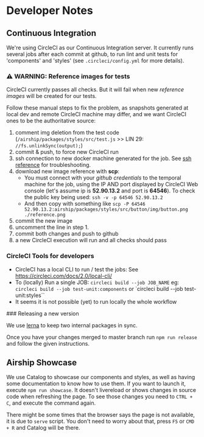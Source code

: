 # Developer Notes

## Continuous Integration
We're using CircleCI as our Continuous Integration server. It currently runs several jobs after each commit at github, to run lint and unit tests for 'components' and 'styles' (see `.circleci/config.yml` for more details).


### ⚠️ WARNING: Reference images for tests
CircleCI currently passes all checks. But it will fail when new *reference images* will be created for our tests.

Follow these manual steps to fix the problem, as snapshots generated at local dev and remote CircleCI machine may differ, and we want CircleCI ones to be the authoritative source:
1. comment img deletion from the test code (`/airship/packages/styles/src/test.js` >> LIN 29: `//fs.unlinkSync(output);`)
2. commit & push, to force new CircleCI run
3. ssh connection to new docker machine generated for the job. See [ssh reference](https://circleci.com/docs/2.0/ssh-access-jobs/) for troubleshooting.
4. download new image reference with **scp**:
    - You must connect with your *github credentials* to the temporal machine for the job, using the IP AND port displayed by CircleCI Web console (let's assume ip is **52.90.13.2** and port is **64546**). To check the public key being used: `ssh -v -p 64546 52.90.13.2`
    - And then copy with something like `scp -P 64546 52.90.13.2:airship/packages/styles/src/button/img/button.png ./reference.png`
5. commit the new image
6. uncomment the line in step 1.
7. commit both changes and push to github
8. a new CircleCI execution will run and all checks should pass


### CircleCI Tools for developers
- CircleCI has a local CLI to run / test the jobs: See https://circleci.com/docs/2.0/local-cli/
- To (locally) Run a single JOB: `circleci build --job JOB_NAME` eg:
`circleci build --job test-unit:components` or `circleci build --job test-unit:styles``
- It seems it is not possible (yet) to run locally the whole workflow

### Releasing a new version

We use [lerna](https://lernajs.io/) to keep two internal packages in sync.

Once you have your changes merged to master branch run `npm run release` and follow the given instructions.

## Airship Showcase
We use Catalog to showcase our components and styles, as well as having some documentation to know how to use them.
If you want to launch it, execute `npm run showcase`. It doesn't livereload or shows changes in source code when refreshing the page. To see those changes you need to `CTRL + C`, and execute the command again.

There might be some times that the browser says the page is not available, it is due to `serve` script. You don't need to worry about that, press `F5` or `CMD + R` and Catalog will be there.
